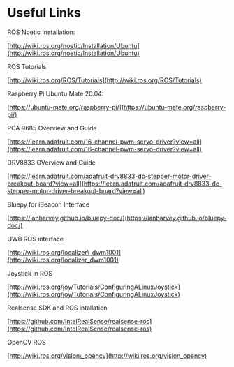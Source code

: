 # Useful Links

ROS Noetic Installation:

[http://wiki.ros.org/noetic/Installation/Ubuntu](http://wiki.ros.org/noetic/Installation/Ubuntu)



ROS Tutorials

[http://wiki.ros.org/ROS/Tutorials](http://wiki.ros.org/ROS/Tutorials)



Raspberry Pi Ubuntu Mate 20.04:

[https://ubuntu-mate.org/raspberry-pi/](https://ubuntu-mate.org/raspberry-pi/)



PCA 9685 Overview and Guide

[https://learn.adafruit.com/16-channel-pwm-servo-driver?view=all](https://learn.adafruit.com/16-channel-pwm-servo-driver?view=all)



DRV8833 OVerview and Guide

[https://learn.adafruit.com/adafruit-drv8833-dc-stepper-motor-driver-breakout-board?view=all](https://learn.adafruit.com/adafruit-drv8833-dc-stepper-motor-driver-breakout-board?view=all)



Bluepy for iBeacon Interface

[https://ianharvey.github.io/bluepy-doc/](https://ianharvey.github.io/bluepy-doc/)



UWB ROS interface

[http://wiki.ros.org/localizer\_dwm1001](http://wiki.ros.org/localizer_dwm1001)



Joystick in ROS

[http://wiki.ros.org/joy/Tutorials/ConfiguringALinuxJoystick](http://wiki.ros.org/joy/Tutorials/ConfiguringALinuxJoystick)



Realsense SDK and ROS intallation

[https://github.com/IntelRealSense/realsense-ros](https://github.com/IntelRealSense/realsense-ros)



OpenCV ROS

[http://wiki.ros.org/vision\_opencv](http://wiki.ros.org/vision_opencv)

